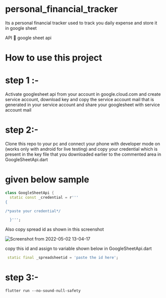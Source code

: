 # personal_financial_tracker
Its a personal financial tracker used to track you daily expense and store it in google sheet

API 📧
google sheet api

# How to use this project
# step 1 :-
Activate googlesheet api from your account in google.cloud.com and create service account, download key and copy the service  account mail that 
is generated in your service account and share your googlesheet with service account mail
# step 2:-
Clone this repo to your pc and connect your phone with developer mode on (works only with android for live testing)
and  copy your credential which is present in the key file that you downloaded earlier to the commented area in GoogleSheetApi.dart
# given below sample

```dart
class GoogleSheetApi {
  static const _credential = r'''
{

/*paste your credential*/

  }''';
```


Also copy spread id as shown in this screenshot



![Screenshot from 2022-05-02 13-04-17](https://user-images.githubusercontent.com/67229095/166201350-d91946af-b894-43b6-9a89-bf138f27cf56.png)

copy this id and assign to variable shown below in GoogleSheetApi.dart
```dart 
 static final _spreadsheetid = 'paste the id here';

```


# step 3:- 
```terminal
flutter run --no-sound-null-safety
```
